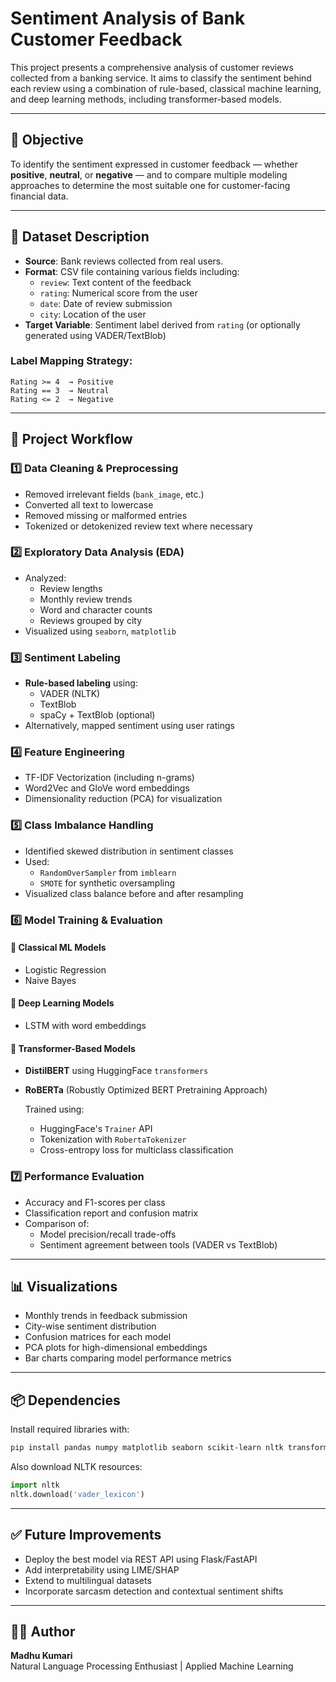 # Sentiment Analysis of Bank Customer Feedback

This project presents a comprehensive analysis of customer reviews collected from a banking service. It aims to classify the sentiment behind each review using a combination of rule-based, classical machine learning, and deep learning methods, including transformer-based models.

---

## 📌 Objective

To identify the sentiment expressed in customer feedback — whether **positive**, **neutral**, or **negative** — and to compare multiple modeling approaches to determine the most suitable one for customer-facing financial data.

---

## 📁 Dataset Description

- **Source**: Bank reviews collected from real users.
- **Format**: CSV file containing various fields including:
  - `review`: Text content of the feedback
  - `rating`: Numerical score from the user
  - `date`: Date of review submission
  - `city`: Location of the user
- **Target Variable**: Sentiment label derived from `rating` (or optionally generated using VADER/TextBlob)

### Label Mapping Strategy:
```
Rating >= 4  → Positive  
Rating == 3  → Neutral  
Rating <= 2  → Negative
```

---

## 🧪 Project Workflow

### 1️⃣ Data Cleaning & Preprocessing
- Removed irrelevant fields (`bank_image`, etc.)
- Converted all text to lowercase
- Removed missing or malformed entries
- Tokenized or detokenized review text where necessary

### 2️⃣ Exploratory Data Analysis (EDA)
- Analyzed:
  - Review lengths
  - Monthly review trends
  - Word and character counts
  - Reviews grouped by city
- Visualized using `seaborn`, `matplotlib`

### 3️⃣ Sentiment Labeling
- **Rule-based labeling** using:
  - VADER (NLTK)
  - TextBlob
  - spaCy + TextBlob (optional)
- Alternatively, mapped sentiment using user ratings

### 4️⃣ Feature Engineering
- TF-IDF Vectorization (including n-grams)
- Word2Vec and GloVe word embeddings
- Dimensionality reduction (PCA) for visualization

### 5️⃣ Class Imbalance Handling
- Identified skewed distribution in sentiment classes
- Used:
  - `RandomOverSampler` from `imblearn`
  - `SMOTE` for synthetic oversampling
- Visualized class balance before and after resampling

### 6️⃣ Model Training & Evaluation

#### 🔹 Classical ML Models
- Logistic Regression
- Naive Bayes

#### 🔹 Deep Learning Models
- LSTM with word embeddings

#### 🔹 Transformer-Based Models
- **DistilBERT** using HuggingFace `transformers`
- **RoBERTa** (Robustly Optimized BERT Pretraining Approach)

  Trained using:
  - HuggingFace's `Trainer` API
  - Tokenization with `RobertaTokenizer`
  - Cross-entropy loss for multiclass classification

### 7️⃣ Performance Evaluation
- Accuracy and F1-scores per class
- Classification report and confusion matrix
- Comparison of:
  - Model precision/recall trade-offs
  - Sentiment agreement between tools (VADER vs TextBlob)

---

## 📊 Visualizations

- Monthly trends in feedback submission
- City-wise sentiment distribution
- Confusion matrices for each model
- PCA plots for high-dimensional embeddings
- Bar charts comparing model performance metrics

---

## 📦 Dependencies

Install required libraries with:
```bash
pip install pandas numpy matplotlib seaborn scikit-learn nltk transformers datasets imbalanced-learn
```

Also download NLTK resources:
```python
import nltk
nltk.download('vader_lexicon')
```

---

## ✅ Future Improvements

- Deploy the best model via REST API using Flask/FastAPI
- Add interpretability using LIME/SHAP
- Extend to multilingual datasets
- Incorporate sarcasm detection and contextual sentiment shifts

---

## 👩‍💻 Author

**Madhu Kumari**  
Natural Language Processing Enthusiast | Applied Machine Learning
